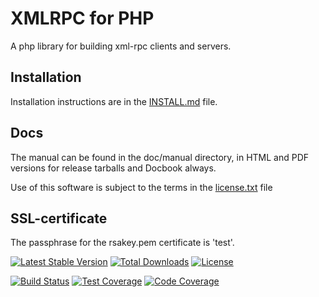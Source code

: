 XMLRPC for PHP
==============
A php library for building xml-rpc clients and servers.

Installation
------------
Installation instructions are in the [INSTALL.md](INSTALL.md) file.

Docs
----
The manual can be found in the doc/manual directory, in HTML and PDF versions for release tarballs and Docbook always.

Use of this software is subject to the terms in the [license.txt](license.txt) file

SSL-certificate
---------------
The passphrase for the rsakey.pem certificate is 'test'.


[![Latest Stable Version](https://poser.pugx.org/phpxmlrpc/phpxmlrpc/v/stable)](https://packagist.org/packages/phpxmlrpc/phpxmlrpc)
[![Total Downloads](https://poser.pugx.org/phpxmlrpc/phpxmlrpc/downloads)](https://packagist.org/packages/phpxmlrpc/phpxmlrpc)
[![License](https://poser.pugx.org/phpxmlrpc/phpxmlrpc/license)](https://packagist.org/packages/phpxmlrpc/phpxmlrpc)

[![Build Status](https://travis-ci.org/gggeek/phpxmlrpc.svg?branch=php53)](https://travis-ci.org/gggeek/phpxmlrpc)
[![Test Coverage](https://codeclimate.com/github/gggeek/phpxmlrpc/badges/coverage.svg)](https://codeclimate.com/github/gggeek/phpxmlrpc)
[![Code Coverage](https://scrutinizer-ci.com/g/gggeek/phpxmlrpc/badges/coverage.png?b=php53)](https://scrutinizer-ci.com/g/gggeek/phpxmlrpc/?branch=php53)
